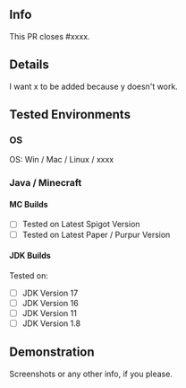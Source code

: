 ## Info
This PR closes #xxxx.

## Details

I want x to be added because y doesn't work.

## Tested Environments

### OS
OS: Win / Mac / Linux / xxxx

### Java / Minecraft

#### MC Builds
- [ ] Tested on Latest Spigot Version
- [ ] Tested on Latest Paper / Purpur Version

#### JDK Builds
Tested on:
- [ ] JDK Version 17
- [ ] JDK Version 16
- [ ] JDK Version 11
- [ ] JDK Version 1.8

## Demonstration
Screenshots or any other info, if you please.
